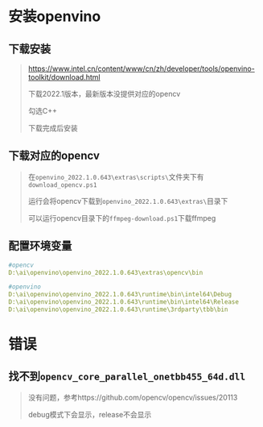 # 安装openvino

## 下载安装

> https://www.intel.cn/content/www/cn/zh/developer/tools/openvino-toolkit/download.html
>
> 下载2022.1版本，最新版本没提供对应的opencv
>
> 勾选C++
>
> 下载完成后安装

## 下载对应的opencv

> 在`openvino_2022.1.0.643\extras\scripts\`文件夹下有`download_opencv.ps1`
>
> 运行会将opencv下载到`openvino_2022.1.0.643\extras\`目录下
>
> 可以运行opencv目录下的`ffmpeg-download.ps1`下载ffmpeg

## 配置环境变量

```yaml
#opencv
D:\ai\openvino\openvino_2022.1.0.643\extras\opencv\bin

#openvino
D:\ai\openvino\openvino_2022.1.0.643\runtime\bin\intel64\Debug
D:\ai\openvino\openvino_2022.1.0.643\runtime\bin\intel64\Release
D:\ai\openvino\openvino_2022.1.0.643\runtime\3rdparty\tbb\bin
```

# 错误

## 找不到`opencv_core_parallel_onetbb455_64d.dll`

> 没有问题，参考https://github.com/opencv/opencv/issues/20113
>
> debug模式下会显示，release不会显示

